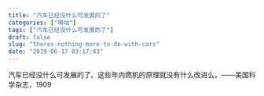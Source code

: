 ```yaml
---
title: "汽车已经没什么可发展的了"
categories: ["嘀咕"]
tags: ["汽车已经没什么可发展的了"]
draft: false
slug: "theres-nothing-more-to-do-with-cars"
date: "2019-06-17 03:17:43"
---
```


汽车已经没什么可发展的了。这些年内燃机的原理就没有什么改进么。——美国科学杂志，1909
